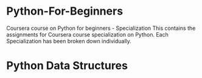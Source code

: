 # Python-For-Beginners
Coursera course on Python for beginners - Specialization
This contains the assignments for Coursera course specialization on Python. Each Specialization has been broken down individually.

# Python Data Structures


